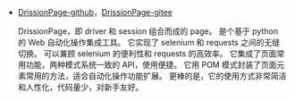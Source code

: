 * [DrissionPage-github](https://github.com/g1879/DrissionPage)，[DrissionPage-gitee](https://gitee.com/g1879/DrissionPage)
  
  DrissionPage，即 driver 和 session 组合而成的 page。
  是个基于 python 的 Web 自动化操作集成工具。
  它实现了 selenium 和 requests 之间的无缝切换。
  可以兼顾 selenium 的便利性和 requests 的高效率。
  它集成了页面常用功能，两种模式系统一致的 API，使用便捷。
  它用 POM 模式封装了页面元素常用的方法，适合自动化操作功能扩展。
  更棒的是，它的使用方式非常简洁和人性化，代码量少，对新手友好。

